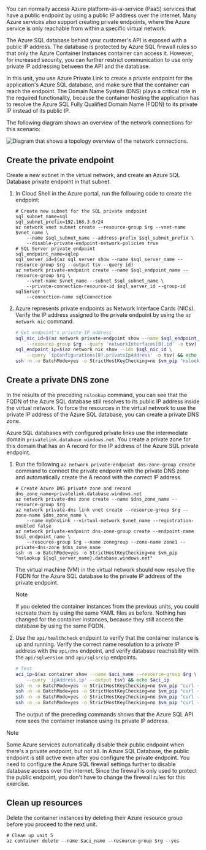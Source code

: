 You can normally access Azure platform-as-a-service (PaaS) services that have a public endpoint by using a public IP address over the internet. Many Azure services also support creating private endpoints, where the Azure service is only reachable from within a specific virtual network.

The Azure SQL database behind your customer's API is exposed with a public IP address. The database is protected by Azure SQL firewall rules so that only the Azure Container Instances container can access it. However, for increased security, you can further restrict communication to use only private IP addressing between the API and the database.

In this unit, you use Azure Private Link to create a private endpoint for the application's Azure SQL database, and make sure that the container can reach the endpoint. The Domain Name System (DNS) plays a critical role in the required functionality, because the container hosting the application has to resolve the Azure SQL Fully Qualified Domain Name (FQDN) to its private IP instead of its public IP.

The following diagram shows an overview of the network connections for this scenario:

![Diagram that shows a topology overview of the network connections.](../media/4-plink-overview.png)

## Create the private endpoint

Create a new subnet in the virtual network, and create an Azure SQL Database private endpoint in that subnet.

1. In Cloud Shell in the Azure portal, run the following code to create the endpoint:

   ```azurecli
   # Create new subnet for the SQL private endpoint
   sql_subnet_name=sql
   sql_subnet_prefix=192.168.3.0/24
   az network vnet subnet create --resource-group $rg --vnet-name $vnet_name \
       --name $sql_subnet_name --address-prefix $sql_subnet_prefix \
       --disable-private-endpoint-network-policies true
   # SQL Server private endpoint
   sql_endpoint_name=sqlep
   sql_server_id=$(az sql server show --name $sql_server_name --resource-group $rg --output tsv --query id)
   az network private-endpoint create --name $sql_endpoint_name --resource-group $rg \
       --vnet-name $vnet_name --subnet $sql_subnet_name \
       --private-connection-resource-id $sql_server_id --group-id sqlServer \
       --connection-name sqlConnection
   ```

1. Azure represents private endpoints as Network Interface Cards (NICs). Verify the IP address assigned to the private endpoint by using the `az network nic` command.

   ```bash
   # Get endpoint's private IP address
   sql_nic_id=$(az network private-endpoint show --name $sql_endpoint_name \
       --resource-group $rg --query 'networkInterfaces[0].id' -o tsv)
   sql_endpoint_ip=$(az network nic show --ids $sql_nic_id \
       --query 'ipConfigurations[0].privateIpAddress' -o tsv) && echo $sql_endpoint_ip
   ssh -n -o BatchMode=yes -o StrictHostKeyChecking=no $vm_pip "nslookup ${sql_server_name}.database.windows.net"
   ```

## Create a private DNS zone

In the results of the preceding `nslookup` command, you can see that the FQDN of the Azure SQL database still resolves to its public IP address inside the virtual network. To force the resources in the virtual network to use the private IP address of the Azure SQL database, you can create a private DNS zone.

Azure SQL databases with configured private links use the intermediate domain `privatelink.database.windows.net`. You create a private zone for this domain that has an A record for the IP address of the Azure SQL private endpoint.

1. Run the following `az network private-endpoint dns-zone-group create` command to connect the private endpoint with the private DNS zone and automatically create the A record with the correct IP address.

   ```azurecli
   # Create Azure DNS private zone and record
   dns_zone_name=privatelink.database.windows.net
   az network private-dns zone create --name $dns_zone_name --resource-group $rg 
   az network private-dns link vnet create --resource-group $rg --zone-name $dns_zone_name \
       --name myDnsLink --virtual-network $vnet_name --registration-enabled false
   az network private-endpoint dns-zone-group create --endpoint-name $sql_endpoint_name \
       --resource-group $rg --name zonegroup --zone-name zone1 --private-dns-zone $dns_zone_name
   ssh -n -o BatchMode=yes -o StrictHostKeyChecking=no $vm_pip "nslookup ${sql_server_name}.database.windows.net"
   ```

   The virtual machine (VM) in the virtual network should now resolve the FQDN for the Azure SQL database to the private IP address of the private endpoint.

   > [!NOTE]
   > If you deleted the container instances from the previous units, you could recreate them by using the same YAML files as before. Nothing has changed for the container instances, because they still access the database by using the same FQDN.

1. Use the `api/healthcheck` endpoint to verify that the container instance is up and running. Verify the correct name resolution to a private IP address with the `api/dns` endpoint, and verify database reachability with the `api/sqlversion` and `api/sqlsrcip` endpoints.

   ```bash
   # Test
   aci_ip=$(az container show --name $aci_name --resource-group $rg \
       --query 'ipAddress.ip' --output tsv) && echo $aci_ip
   ssh -n -o BatchMode=yes -o StrictHostKeyChecking=no $vm_pip "curl -ks https://$aci_ip/api/healthcheck"
   ssh -n -o BatchMode=yes -o StrictHostKeyChecking=no $vm_pip "curl -ks https://$aci_ip/api/dns?fqdn=${sql_server_name}.database.windows.net"
   ssh -n -o BatchMode=yes -o StrictHostKeyChecking=no $vm_pip "curl -ks https://$aci_ip/api/sqlversion"
   ssh -n -o BatchMode=yes -o StrictHostKeyChecking=no $vm_pip "curl -ks https://$aci_ip/api/sqlsrcip"
   ```

   The output of the preceding commands shows that the Azure SQL API now sees the container instance using its private IP address.

> [!NOTE]
> Some Azure services automatically disable their public endpoint when there's a private endpoint, but not all. In Azure SQL Database, the public endpoint is still active even after you configure the private endpoint. You need to configure the Azure SQL firewall settings further to disable database access over the internet. Since the firewall is only used to protect the public endpoint, you don't have to change the firewall rules for this exercise.

## Clean up resources

Delete the container instances by deleting their Azure resource group before you proceed to the next unit.

```azurecli
# Clean up unit 5
az container delete --name $aci_name --resource-group $rg --yes
```

